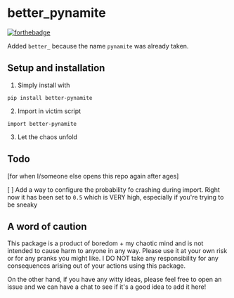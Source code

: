 # better_pynamite

[![forthebadge](https://forthebadge.com/images/badges/powered-by-black-magic.svg)](https://forthebadge.com)

Added `better_` because the name `pynamite` was already taken.

## Setup and installation

1. Simply install with

```
pip install better-pynamite
```

2. Import in victim script

```
import better-pynamite
```

3. Let the chaos unfold

## Todo

[for when I/someone else opens this repo again after ages]

[ ] Add a way to configure the probability fo crashing during import. Right now it has been set to `0.5` which is VERY high, especially if you're trying to be sneaky

## A word of caution

This package is a product of boredom + my chaotic mind and is not intended to cause harm to anyone in any way. Please use it at your own risk or for any pranks you might like. I DO NOT take any responsibility for any consequences arising out of your actions using this package.

On the other hand, if you have any witty ideas, please feel free to open an issue and we can have a chat to see if it's a good idea to add it here!
